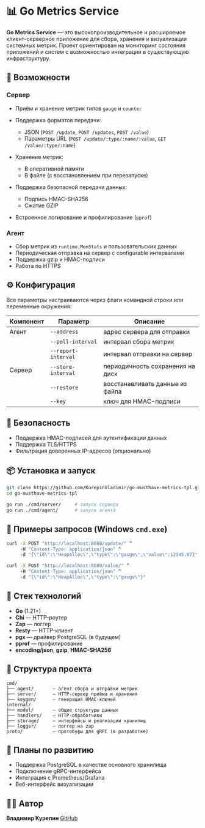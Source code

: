 # 📊 Go Metrics Service

**Go Metrics Service** — это высокопроизводительное и расширяемое клиент-серверное приложение для сбора, хранения и визуализации системных метрик. Проект ориентирован на мониторинг состояния приложений и систем с возможностью интеграции в существующую инфраструктуру.

## 🚀 Возможности

### Сервер

* Приём и хранение метрик типов `gauge` и `counter`
* Поддержка форматов передачи:

  * JSON (`POST /update`, `POST /updates`, `POST /value`)
  * Параметры URL (`POST /update/:type/:name/:value`, `GET /value/:type/:name`)
* Хранение метрик:

  * В оперативной памяти
  * В файле (с восстановлением при перезапуске)
* Поддержка безопасной передачи данных:

  * Подпись HMAC-SHA256
  * Сжатие GZIP
* Встроенное логирование и профилирование (`pprof`)

### Агент

* Сбор метрик из `runtime.MemStats` и пользовательских данных
* Периодическая отправка на сервер с configurable интервалами
* Поддержка gzip и HMAC-подписи
* Работа по HTTPS

## ⚙️ Конфигурация

Все параметры настраиваются через флаги командной строки или переменные окружения:

| Компонент | Параметр            | Описание                         |
| --------- | ------------------- | -------------------------------- |
| Агент     | `--address`         | адрес сервера для отправки       |
|           | `--poll-interval`   | интервал сбора метрик            |
|           | `--report-interval` | интервал отправки на сервер      |
| Сервер    | `--store-interval`  | периодичность сохранения на диск |
|           | `--restore`         | восстанавливать данные из файла  |
|           | `--key`             | ключ для HMAC-подписи            |

## 🔐 Безопасность

* Поддержка HMAC-подписей для аутентификации данных
* Поддержка TLS/HTTPS
* Фильтрация доверенных IP-адресов (опционально)

## 📦 Установка и запуск

```bash
git clone https://github.com/KurepinVladimir/go-musthave-metrics-tpl.git
cd go-musthave-metrics-tpl

go run ./cmd/server/     # запуск сервера
go run ./cmd/agent/      # запуск агента
```

## 🧪 Примеры запросов (Windows `cmd.exe`)

```cmd
curl -X POST "http://localhost:8080/update/" ^
     -H "Content-Type: application/json" ^
     -d "{\"id\":\"HeapAlloc\",\"type\":\"gauge\",\"value\":12345.67}"

curl -X POST "http://localhost:8080/value/" ^
     -H "Content-Type: application/json" ^
     -d "{\"id\":\"HeapAlloc\",\"type\":\"gauge\"}"
```

## 🧱 Стек технологий

* **Go** (1.21+)
* **Chi** — HTTP-роутер
* **Zap** — логгер
* **Resty** — HTTP-клиент
* **pgx** — драйвер PostgreSQL (в будущем)
* **pprof** — профилирование
* **encoding/json**, **gzip**, **HMAC-SHA256**

## 🧩 Структура проекта

```
cmd/
├── agent/       — агент сбора и отправки метрик
├── server/      — HTTP-сервер приёма и хранения
├── keygen/      — генерация HMAC-ключей
internal/
├── model/       — общие структуры данных
├── handlers/    — HTTP-обработчики
├── storage/     — интерфейсы и реализации хранилищ
├── logger/      — логгер на zap
proto/           — протобуфы для gRPC (в разработке)
```

## 📌 Планы по развитию

* Поддержка PostgreSQL в качестве основного хранилища
* Подключение gRPC-интерфейса
* Интеграция с Prometheus/Grafana
* Веб-интерфейс визуализации

## 🧑‍💻 Автор

**Владимир Курепин**
[GitHub](https://github.com/KurepinVladimir)
